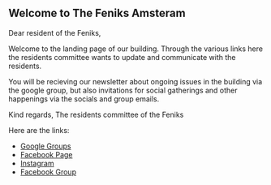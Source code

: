 ## Welcome to The Feniks Amsteram

Dear resident of the Feniks,

Welcome to the landing page of our building. Through the various links here the residents committee wants to update and communicate with the residents. 

You will be recieving our newsletter about ongoing issues in the building via the google group, but also invitations for social gatherings and other happenings via the socials and group emails. 

Kind regards, 
The residents committee of the Feniks

Here are the links:
- [Google Groups](https://groups.google.com/g/bewonerscommissie-fenkis)
- [Facebook Page](https://www.facebook.com/BCFeniks)
- [Instagram](https://www.instagram.com/defeniksamsterdam/)
- [Facebook Group](https://www.facebook.com/groups/663569140390904) 





<!-- You can use the [editor on GitHub](https://github.com/feniksAmsterdam/feniksAmsterdam.github.io/edit/main/index.md) to maintain and preview the content for your website in Markdown files.

Whenever you commit to this repository, GitHub Pages will run [Jekyll](https://jekyllrb.com/) to rebuild the pages in your site, from the content in your Markdown files.

### Markdown

Markdown is a lightweight and easy-to-use syntax for styling your writing. It includes conventions for

```markdown
Syntax highlighted code block

# Header 1
## Header 2
### Header 3



1. Numbered
2. List

**Bold** and _Italic_ and `Code` text

[Link](url) and ![Image](src)
```

For more details see [GitHub Flavored Markdown](https://guides.github.com/features/mastering-markdown/).

### Jekyll Themes

Your Pages site will use the layout and styles from the Jekyll theme you have selected in your [repository settings](https://github.com/feniksAmsterdam/feniksAmsterdam.github.io/settings/pages). The name of this theme is saved in the Jekyll `_config.yml` configuration file.

### Support or Contact

Having trouble with Pages? Check out our [documentation](https://docs.github.com/categories/github-pages-basics/) or [contact support](https://support.github.com/contact) and we’ll help you sort it out. -->
